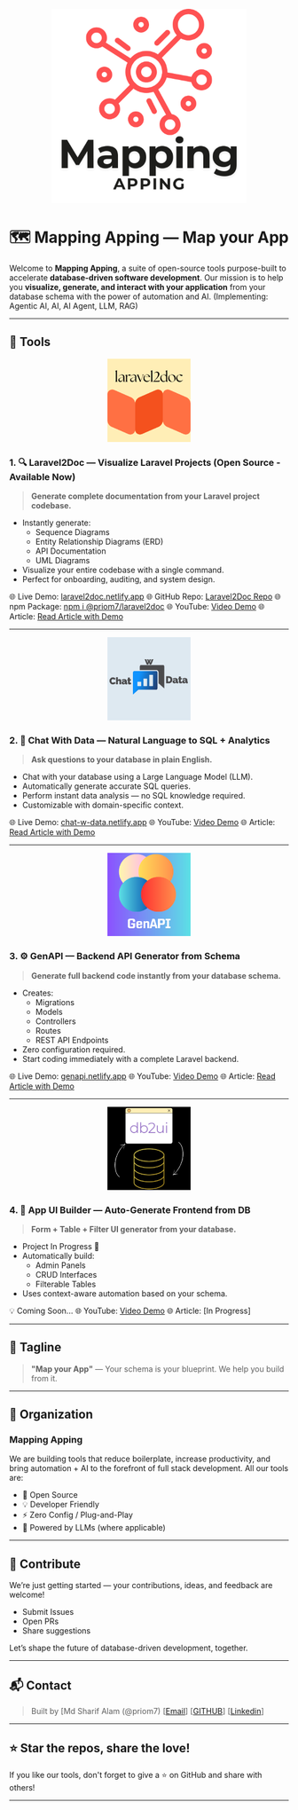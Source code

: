 <p align="center">
  <img src="https://github.com/Mapping-Apping/.github/blob/main/profile/mappingapping.png" alt="Mapping Apping - Map your App" width="350">
</p>

# 🗺️ Mapping Apping — Map your App

Welcome to **Mapping Apping**, a suite of open-source tools purpose-built to accelerate **database-driven software development**. Our mission is to help you **visualize, generate, and interact with your application** from your database schema with the power of automation and AI. (Implementing: Agentic AI, AI, AI Agent, LLM, RAG)

---

## 🧰 Tools

<p align="center">
  <img src="https://github.com/Mapping-Apping/.github/blob/main/profile/laravel2doc.png" alt="Mapping Apping - Map your App" width="150">
</p>

### 1. 🔍 Laravel2Doc — Visualize Laravel Projects (Open Source - Available Now)

> **Generate complete documentation from your Laravel project codebase.**

- Instantly generate:
  - Sequence Diagrams
  - Entity Relationship Diagrams (ERD)
  - API Documentation
  - UML Diagrams
- Visualize your entire codebase with a single command.
- Perfect for onboarding, auditing, and system design.

🌐 Live Demo: [laravel2doc.netlify.app](https://laravel2doc.netlify.app/)
🌐 GitHub Repo: [Laravel2Doc Repo](https://github.com/Priom7/laravel2doc)
🌐 npm Package: [npm i @priom7/laravel2doc](https://www.npmjs.com/package/@priom7/laravel2doc)
🌐 YouTube: [Video Demo](https://youtu.be/ivZyPlLytCU)
🌐 Article: [Read Article with Demo](https://medium.com/towardsdev/laravel2doc-generate-sequence-diagrams-from-your-laravel-application-in-seconds-1-2-84bf8ac8a193)

---

<p align="center">
  <img src="https://github.com/Mapping-Apping/.github/blob/main/profile/chatwdata.png" alt="Mapping Apping - Map your App" width="150">
</p>

### 2. 💬 Chat With Data — Natural Language to SQL + Analytics

> **Ask questions to your database in plain English.**

- Chat with your database using a Large Language Model (LLM).
- Automatically generate accurate SQL queries.
- Perform instant data analysis — no SQL knowledge required.
- Customizable with domain-specific context.

🌐 Live Demo: [chat-w-data.netlify.app](https://chat-w-data.netlify.app/)
🌐 YouTube: [Video Demo](https://www.youtube.com/watch?v=-rAxfv7yOQQ)
🌐 Article: [Read Article with Demo](https://medium.com/towardsdev/building-an-ai-powered-sql-query-system-for-large-scale-databases-fe3bf6e624cb)

---

<p align="center">
  <img src="https://github.com/Mapping-Apping/.github/blob/main/profile/genapi.png" alt="Mapping Apping - Map your App" width="150">
</p>

### 3. ⚙️ GenAPI — Backend API Generator from Schema

> **Generate full backend code instantly from your database schema.**

- Creates:
  - Migrations
  - Models
  - Controllers
  - Routes
  - REST API Endpoints
- Zero configuration required.
- Start coding immediately with a complete Laravel backend.

🌐 Live Demo: [genapi.netlify.app](https://genapi.netlify.app/)
🌐 YouTube: [Video Demo](https://youtu.be/mMCfmGwuCgU)
🌐 Article: [Read Article with Demo](https://medium.com/towardsdev/instantly-generate-laravel-apis-from-your-database-schema-a-powerful-cli-tool-dcae914b3f24)

---

<p align="center">
  <img src="https://github.com/Mapping-Apping/.github/blob/main/profile/bd2ui.png" alt="Mapping Apping - Map your App" width="150">
</p>

### 4. 🧱 App UI Builder — Auto-Generate Frontend from DB


> **Form + Table + Filter UI generator from your database.**

- Project In Progress 🚧
- Automatically build:
  - Admin Panels
  - CRUD Interfaces
  - Filterable Tables
- Uses context-aware automation based on your schema.

💡 Coming Soon...
🌐 YouTube: [Video Demo](https://youtu.be/HgiCGLGeoFU)
🌐 Article: [In Progress]

---

## 🚀 Tagline

> **"Map your App"** — Your schema is your blueprint. We help you build from it.

---

## 👥 Organization

### Mapping Apping

We are building tools that reduce boilerplate, increase productivity, and bring automation + AI to the forefront of full stack development. All our tools are:

- 📖 Open Source
- 💡 Developer Friendly
- ⚡️ Zero Config / Plug-and-Play
- 🧠 Powered by LLMs (where applicable)

---

## 💌 Contribute

We’re just getting started — your contributions, ideas, and feedback are welcome!

- Submit Issues
- Open PRs
- Share suggestions

Let’s shape the future of database-driven development, together.

---

## 📬 Contact

> Built by [Md Sharif Alam (@priom7) 
> [[Email](priom7197@gmail.com)]
> [[GITHUB](https://github.com/Priom7)]
> [[Linkedin](https://www.linkedin.com/in/md-sharif-alam/)]

---

## ⭐️ Star the repos, share the love!

If you like our tools, don't forget to give a ⭐️ on GitHub and share with others!

---

